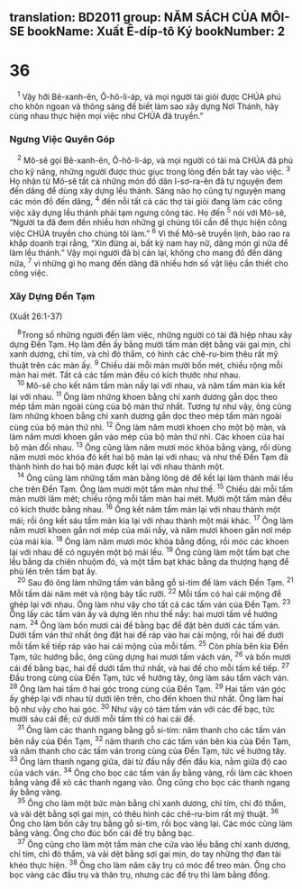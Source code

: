 translation: BD2011
group: NĂM SÁCH CỦA MÔI-SE
bookName: Xuất Ê-díp-tô Ký 
bookNumber: 2
-------

<div class="title"><h1>36</h1></div>
<span class="verse xu_36_1"> <sup>1</sup> Vậy hỡi Bê-xanh-ên, Ô-hô-li-áp, và mọi người tài giỏi được CHÚA phú cho khôn ngoan và thông sáng để biết làm sao xây dựng Nơi Thánh, hãy cùng nhau thực hiện mọi việc như CHÚA đã truyền.”<br/></span>
<div class="title"><h3>Ngưng Việc Quyên Góp</h3></div>
<span class="verse xu_36_2"> <sup>2</sup> Mô-sê gọi Bê-xanh-ên, Ô-hô-li-áp, và mọi người có tài mà CHÚA đã phú cho kỹ năng, những người được thúc giục trong lòng đến bắt tay vào việc. </span>
<span class="verse xu_36_3"><sup>3</sup> Họ nhận từ Mô-sê tất cả những món đồ dân I-sơ-ra-ên đã tự nguyện đem đến dâng để dùng xây dựng lều thánh. Sáng nào họ cũng tự nguyện mang các món đồ đến dâng, </span>
<span class="verse xu_36_4"><sup>4</sup> đến nỗi tất cả các thợ tài giỏi đang làm các công việc xây dựng lều thánh phải tạm ngưng công tác. Họ đến </span>
<span class="verse xu_36_5"><sup>5</sup> nói với Mô-sê, “Người ta đã đem đến nhiều hơn những gì chúng tôi cần để thực hiện công việc CHÚA truyền cho chúng tôi làm.” </span>
<span class="verse xu_36_6"><sup>6</sup> Vì thế Mô-sê truyền lịnh, bảo rao ra khắp doanh trại rằng, “Xin đừng ai, bất kỳ nam hay nữ, dâng món gì nữa để làm lều thánh.” Vậy mọi người đã bị cản lại, không cho mang đồ đến dâng nữa, </span>
<span class="verse xu_36_7"><sup>7</sup> vì những gì họ mang đến dâng đã nhiều hơn số vật liệu cần thiết cho công việc.<br/></span>
<div class="title"><h3>Xây Dựng Ðền Tạm</h3><p>(Xuất 26:1-37)</p></div>
<span class="verse xu_36_8"> <sup>8</sup>Trong số những người đến làm việc, những người có tài đã hiệp nhau xây dựng Ðền Tạm. Họ làm đền ấy bằng mười tấm màn dệt bằng vải gai mịn, chỉ xanh dương, chỉ tím, và chỉ đỏ thắm, có hình các chê-ru-bim thêu rất mỹ thuật trên các màn ấy. </span>
<span class="verse xu_36_9"><sup>9</sup> Chiều dài mỗi màn mười bốn mét, chiều rộng mỗi màn hai mét. Tất cả các tấm màn đều có kích thước như nhau.<br/></span>
<span class="verse xu_36_10"> <sup>10</sup> Mô-sê cho kết năm tấm màn nầy lại với nhau, và năm tấm màn kia kết lại với nhau. </span>
<span class="verse xu_36_11"><sup>11</sup> Ông làm những khoen bằng chỉ xanh dương gắn dọc theo mép tấm màn ngoài cùng của bộ màn thứ nhất. Tương tự như vậy, ông cũng làm những khoen bằng chỉ xanh dương gắn dọc theo mép tấm màn ngoài cùng của bộ màn thứ nhì. </span>
<span class="verse xu_36_12"><sup>12</sup> Ông làm năm mươi khoen cho một bộ màn, và làm năm mươi khoen gắn vào mép của bộ màn thứ nhì. Các khoen của hai bộ màn đối nhau. </span>
<span class="verse xu_36_13"><sup>13</sup> Ông cũng làm năm mươi móc khóa bằng vàng, rồi dùng năm mươi móc khóa đó kết hai bộ màn lại với nhau; và như thế Ðền Tạm đã thành hình do hai bộ màn được kết lại với nhau thành một.<br/></span>
<span class="verse xu_36_14"> <sup>14</sup> Ông cũng làm những tấm màn bằng lông dê để kết lại làm thành mái lều che trên Ðền Tạm. Ông làm mười một tấm màn như thế. </span>
<span class="verse xu_36_15"><sup>15</sup> Chiều dài mỗi tấm màn mười lăm mét; chiều rộng mỗi tấm màn hai mét. Mười một tấm màn đều có kích thước bằng nhau. </span>
<span class="verse xu_36_16"><sup>16</sup> Ông kết năm tấm màn lại với nhau thành một mái; rồi ông kết sáu tấm màn kia lại với nhau thành một mái khác. </span>
<span class="verse xu_36_17"><sup>17</sup> Ông làm năm mươi khoen gắn nơi mép của mái nầy, và năm mươi khoen gắn nơi mép của mái kia. </span>
<span class="verse xu_36_18"><sup>18</sup> Ông làm năm mươi móc khóa bằng đồng, rồi móc các khoen lại với nhau để có nguyên một bộ mái lều. </span>
<span class="verse xu_36_19"><sup>19</sup> Ông cũng làm một tấm bạt che lều bằng da chiên nhuộm đỏ, và một tấm bạt khác bằng da thượng hạng để phủ lên trên tấm bạt ấy.<br/></span>
<span class="verse xu_36_20"> <sup>20</sup> Sau đó ông làm những tấm ván bằng gỗ si-tim để làm vách Ðền Tạm. </span>
<span class="verse xu_36_21"><sup>21</sup> Mỗi tấm dài năm mét và rộng bảy tấc rưỡi. </span>
<span class="verse xu_36_22"><sup>22</sup> Mỗi tấm có hai cái mộng để ghép lại với nhau. Ông làm như vậy cho tất cả các tấm ván của Ðền Tạm. </span>
<span class="verse xu_36_23"><sup>23</sup> Ông lấy các tấm ván ấy và dựng lên như thế nầy: hai mươi tấm về hướng nam. </span>
<span class="verse xu_36_24"><sup>24</sup> Ông làm bốn mươi cái đế bằng bạc để đặt bên dưới các tấm ván. Dưới tấm ván thứ nhất ông đặt hai đế ráp vào hai cái mộng, rồi hai đế dưới mỗi tấm kế tiếp ráp vào hai cái mộng của mỗi tấm. </span>
<span class="verse xu_36_25"><sup>25</sup> Còn phía bên kia Ðền Tạm, tức hướng bắc, ông cũng dựng hai mươi tấm vách ván, </span>
<span class="verse xu_36_26"><sup>26</sup> và bốn mươi cái đế bằng bạc, hai đế dưới tấm thứ nhất, và hai đế cho mỗi tấm kế tiếp. </span>
<span class="verse xu_36_27"><sup>27</sup> Ðầu trong cùng của Ðền Tạm, tức về hướng tây, ông làm sáu tấm vách ván. </span>
<span class="verse xu_36_28"><sup>28</sup> Ông làm hai tấm ở hai góc trong cùng của Ðền Tạm. </span>
<span class="verse xu_36_29"><sup>29</sup> Hai tấm ván góc ấy ghép lại với nhau từ dưới lên trên, cho đến khoen thứ nhất. Ông làm hai bộ như vậy cho hai góc. </span>
<span class="verse xu_36_30"><sup>30</sup> Như vậy có tám tấm ván với các đế bạc, tức mười sáu cái đế; cứ dưới mỗi tấm thì có hai cái đế.<br/></span>
<span class="verse xu_36_31"> <sup>31</sup> Ông làm các thanh ngang bằng gỗ si-tim: năm thanh cho các tấm ván bên nầy của Ðền Tạm, </span>
<span class="verse xu_36_32"><sup>32</sup> năm thanh cho các tấm ván bên kia của Ðền Tạm, và năm thanh cho các tấm ván trong cùng của Ðền Tạm, tức về hướng tây. </span>
<span class="verse xu_36_33"><sup>33</sup> Ông làm thanh ngang giữa, dài từ đầu nầy đến đầu kia, nằm giữa độ cao của vách ván. </span>
<span class="verse xu_36_34"><sup>34</sup> Ông cho bọc các tấm ván ấy bằng vàng, rồi làm các khoen bằng vàng để xỏ các thanh ngang vào. Ông cũng cho bọc các thanh ngang ấy bằng vàng.<br/></span>
<span class="verse xu_36_35"> <sup>35</sup> Ông cho làm một bức màn bằng chỉ xanh dương, chỉ tím, chỉ đỏ thắm, và vải dệt bằng sợi gai mịn, có thêu hình các chê-ru-bim rất mỹ thuật. </span>
<span class="verse xu_36_36"><sup>36</sup> Ông cho làm bốn cây trụ bằng gỗ si-tim, rồi bọc vàng lại. Các móc cũng làm bằng vàng. Ông cho đúc bốn cái đế trụ bằng bạc.<br/></span>
<span class="verse xu_36_37"> <sup>37</sup> Ông cũng cho làm một tấm màn che cửa vào lều bằng chỉ xanh dương, chỉ tím, chỉ đỏ thắm, và vải dệt bằng sợi gai mịn, do tay những thợ đan tài khéo thực hiện. </span>
<span class="verse xu_36_38"><sup>38</sup> Ông cho làm năm cây trụ có móc để treo màn. Ông cho bọc vàng các đầu trụ và thân trụ, nhưng các đế trụ thì làm bằng đồng.<br/></span>
